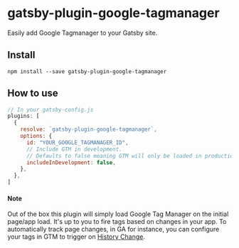 # gatsby-plugin-google-tagmanager

Easily add Google Tagmanager to your Gatsby site.

## Install

`npm install --save gatsby-plugin-google-tagmanager`

## How to use

```javascript
// In your gatsby-config.js
plugins: [
  {
    resolve: `gatsby-plugin-google-tagmanager`,
    options: {
      id: "YOUR_GOOGLE_TAGMANAGER_ID",
      // Include GTM in development.
      // Defaults to false meaning GTM will only be loaded in production.
      includeInDevelopment: false,
    },
  },
]
```

#### Note

Out of the box this plugin will simply load Google Tag Manager on the initial page/app load. It's up to you to fire tags based on changes in your app. To automatically track page changes, in GA for instance, you can configure your tags in GTM to trigger on [History Change](https://support.google.com/tagmanager/topic/7679384?hl=en&rd=1#HistoryChange).
